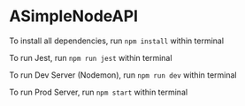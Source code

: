 # ASimpleNodeAPI

To install all dependencies, run <code>npm install</code> within terminal

To run Jest, run <code>npm run jest</code> within terminal

To run Dev Server (Nodemon), run <code>npm run dev</code> within terminal

To run Prod Server, run <code>npm start</code> within terminal
